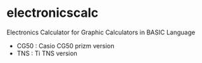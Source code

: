 # electronicscalc
Electronics Calculator for Graphic Calculators in BASIC Language


* CG50 : Casio CG50 prizm version  
* TNS : Ti TNS version
